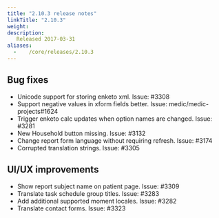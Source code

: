 ```yaml
---
title: "2.10.3 release notes"
linkTitle: "2.10.3"
weight:
description:
   Released 2017-03-31
aliases:
  -    /core/releases/2.10.3
---
```


## Bug fixes

- Unicode support for storing enketo xml. Issue: #3308
- Support negative values in xform fields better. Issue: medic/medic-projects#1624
- Trigger enketo calc updates when option names are changed. Issue: #3281
- New Household button missing. Issue: #3132
- Change report form language without requiring refresh. Issue: #3174
- Corrupted translation strings. Issue: #3305

## UI/UX improvements

- Show report subject name on patient page. Issue: #3309
- Translate task schedule group titles. Issue: #3283
- Add additional supported moment locales. Issue: #3282
- Translate contact forms. Issue: #3323
